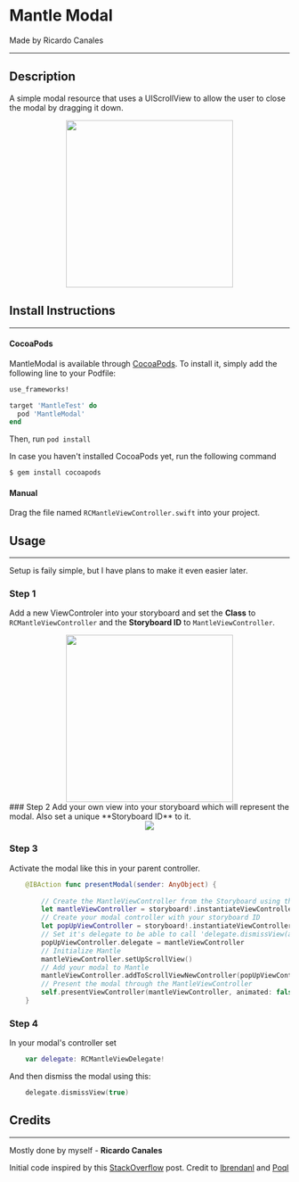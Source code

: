 # Mantle Modal
Made by Ricardo Canales
___
## Description
A simple modal resource that uses a UIScrollView to allow the user to close the modal by dragging it down.

<div align="center"><img src="http://imgur.com/tZr1ns4.gif" width=300></div>

## Install Instructions
---
#### CocoaPods
MantleModal is available through [CocoaPods](http://cocoapods.org). To install
it, simply add the following line to your Podfile:

```ruby
use_frameworks!

target 'MantleTest' do
  pod 'MantleModal'
end
```

Then, run `pod install`

In case you haven't installed CocoaPods yet, run the following command

```ruby
$ gem install cocoapods
```

#### Manual
Drag the file named `RCMantleViewController.swift` into your project.

## Usage
---
Setup is faily simple, but I have plans to make it even easier later.
### Step 1
Add a new ViewControler into your storyboard and set the **Class** to `RCMantleViewController` and the **Storyboard ID** to `MantleViewController`.

<div align="center"><img src="http://imgur.com/bWINRWy.png" width=300></div>
### Step 2
Add your own view into your storyboard which will represent the modal. Also set a unique **Storyboard ID** to it.
<div align="center"><img src="http://imgur.com/R3P0fN4.png"></div>



### Step 3 
Activate the modal like this in your parent controller.
```swift
    @IBAction func presentModal(sender: AnyObject) {
        
        // Create the MantleViewController from the Storyboard using the ID
        let mantleViewController = storyboard!.instantiateViewControllerWithIdentifier("MantleViewController") as! RCMantleViewController
        // Create your modal controller with your storyboard ID
        let popUpViewController = storyboard!.instantiateViewControllerWithIdentifier("YourUniqueStoryboardID") as! RCPopUpViewController
        // Set it's delegate to be able to call 'delegate.dismissView(animated: Bool)'
        popUpViewController.delegate = mantleViewController
        // Initialize Mantle
        mantleViewController.setUpScrollView()
        // Add your modal to Mantle
        mantleViewController.addToScrollViewNewController(popUpViewController)
        // Present the modal through the MantleViewController
        self.presentViewController(mantleViewController, animated: false, completion: nil)
    }
```
### Step 4
In your modal's controller set 
```swift
    var delegate: RCMantleViewDelegate!
```
And then dismiss the modal using this:
```swift
    delegate.dismissView(true)
```


## Credits
---
Mostly done by myself - **Ricardo Canales**

Initial code inspired by this [StackOverflow](http://stackoverflow.com/questions/24687140/snapchat-like-swipe-navigation-between-views-in-xcode-6-and-swift) post.
Credit to [lbrendanl](https://github.com/lbrendanl) and [Poql](http://stackoverflow.com/users/3857555/poql)



